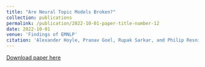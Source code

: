 ```yaml
---
title: "Are Neural Topic Models Broken?"
collection: publications
permalink: /publication/2022-10-01-paper-title-number-12
date: 2022-10-01
venue: 'Findings of EMNLP'
citation: 'Alexander Hoyle, Pranav Goel, Rupak Sarkar, and Philip Resnik. “Are Neural Topic Models Broken?” In Findings of the Association for Computational Linguistics: EMNLP 2022.'
---
```


[Download paper here](https://arxiv.org/abs/2210.16162)
